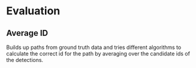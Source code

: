 # Evaluation

## Average ID

Builds up paths from ground truth data
and tries different algorithms to calculate the correct id for the path
by averaging over the candidate ids of the detections.

